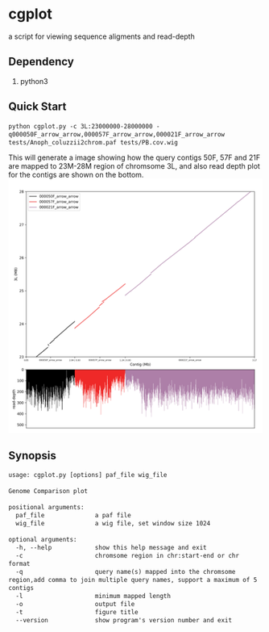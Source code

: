 # cgplot
a script for viewing sequence aligments and read-depth

## Dependency
1. python3 

## Quick Start 

```
python cgplot.py -c 3L:23000000-28000000 -q000050F_arrow_arrow,000057F_arrow_arrow,000021F_arrow_arrow tests/Anoph_coluzzii2chrom.paf tests/PB.cov.wig
```
This will generate a image showing how the query contigs 50F, 57F and 21F are mapped to 23M-28M region of chromsome 3L, and also read depth plot for the contigs are shown on the bottom. 
![plot.png](https://github.com/dfguan/cgplot/blob/master/tests/plot.png) 

## Synopsis

```
usage: cgplot.py [options] paf_file wig_file

Genome Comparison plot

positional arguments:
  paf_file              a paf file
  wig_file              a wig file, set window size 1024

optional arguments:
  -h, --help            show this help message and exit
  -c                    chromsome region in chr:start-end or chr format
  -q                    query name(s) mapped into the chromsome region,add comma to join multiple query names, support a maximum of 5 contigs
  -l                    minimum mapped length
  -o                    output file
  -t                    figure title
  --version             show program's version number and exit

```





 



